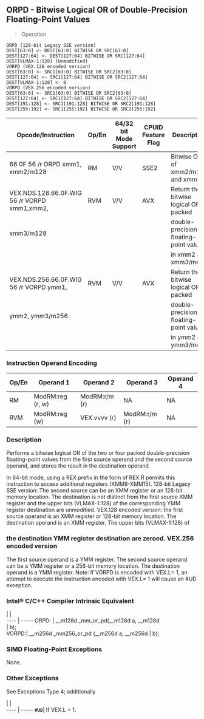 ## ORPD - Bitwise Logical OR of Double-Precision Floating-Point Values

> Operation

``` slim
ORPD (128-bit Legacy SSE version)
DEST[63:0] <- DEST[63:0] BITWISE OR SRC[63:0]
DEST[127:64] <- DEST[127:64] BITWISE OR SRC[127:64]
DEST[VLMAX-1:128] (Unmodified)
VORPD (VEX.128 encoded version)
DEST[63:0] <- SRC1[63:0] BITWISE OR SRC2[63:0]
DEST[127:64] <- SRC1[127:64] BITWISE OR SRC2[127:64]
DEST[VLMAX-1:128] <- 0
VORPD (VEX.256 encoded version)
DEST[63:0] <- SRC1[63:0] BITWISE OR SRC2[63:0]
DEST[127:64] <- SRC1[127:64] BITWISE OR SRC2[127:64]
DEST[191:128] <- SRC1[191:128] BITWISE OR SRC2[191:128]
DEST[255:192] <- SRC1[255:192] BITWISE OR SRC2[255:192]

```

 Opcode/Instruction                          | Op/En| 64/32 bit Mode Support| CPUID Feature Flag| Description                            
 ---  | --- | --- | --- | ---
 66 0F 56 /r ORPD xmm1, xmm2/m128            | RM   | V/V                   | SSE2              | Bitwise OR of xmm2/m128 and xmm1.      
 VEX.NDS.128.66.0F.WIG 56 /r VORPD xmm1,xmm2,| RVM  | V/V                   | AVX               | Return the bitwise logical OR of packed
 xmm3/m128                                   |      |                       |                   | double-precision floating-point values 
                                             |      |                       |                   | in xmm2 and xmm3/mem.                  
 VEX.NDS.256.66.0F.WIG 56 /r VORPD ymm1,     | RVM  | V/V                   | AVX               | Return the bitwise logical OR of packed
 ymm2, ymm3/m256                             |      |                       |                   | double-precision floating-point values 
                                             |      |                       |                   | in ymm2 and ymm3/mem.                  

### Instruction Operand Encoding
 Op/En| Operand 1       | Operand 2    | Operand 3    | Operand 4
 ---  | --- | --- | --- | ---
 RM   | ModRM:reg (r, w)| ModRM:r/m (r)| NA           | NA       
 RVM  | ModRM:reg (w)   | VEX.vvvv (r) | ModRM:r/m (r)| NA       

### Description
Performs a bitwise logical OR of the two or four packed double-precision floating-point
values from the first source operand and the second source operand, and stores
the result in the destination operand

In 64-bit mode, using a REX prefix in the form of REX.R permits this instruction
to access additional registers (XMM8-XMM15). 128-bit Legacy SSE version: The
second source can be an XMM register or an 128-bit memory location. The destination
is not distinct from the first source XMM register and the upper bits (VLMAX-1:128)
of the corresponding YMM register destination are unmodified. VEX.128 encoded
version: the first source operand is an XMM register or 128-bit memory location.
The destination operand is an XMM register. The upper bits (VLMAX-1:128) of
### the destination YMM register destination are zeroed. VEX.256 encoded version
The first source operand is a YMM register. The second source operand can be
a YMM register or a 256-bit memory location. The destination operand is a YMM
register. Note: If VORPD is encoded with VEX.L= 1, an attempt to execute the
instruction encoded with VEX.L= 1 will cause an #UD exception.



### Intel® C/C++ Compiler Intrinsic Equivalent
   | |  
---- | -----
 ORPD: | __m128d _mm_or_pd(__m128d a, __m128d    
       | b);                                     
 VORPD:| __m256d _mm256_or_pd (__m256d a, __m256d
       | b);                                     

### SIMD Floating-Point Exceptions
None.


### Other Exceptions
See Exceptions Type 4; additionally

   | |  
---- | -----
 **``#UD``**| If VEX.L = 1.
